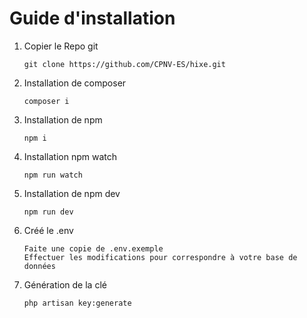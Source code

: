 # Guide d'installation

1. Copier le Repo git 
   ```
   git clone https://github.com/CPNV-ES/hixe.git
   ```

2. Installation de composer
   ```
   composer i
   ```

3. Installation de npm
   ```
   npm i
   ```

4. Installation npm watch
   ```
   npm run watch
   ```

5. Installation de npm dev
   ```
   npm run dev
   ```

6. Créé le .env
   ```
   Faite une copie de .env.exemple
   Effectuer les modifications pour correspondre à votre base de données
   ```

7. Génération de la clé
   ```
   php artisan key:generate
   ```
